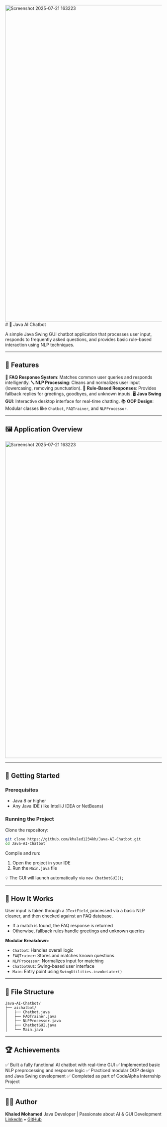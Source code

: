 <img width="1915" height="1015" alt="Screenshot 2025-07-21 163223" src="https://github.com/user-attachments/assets/9a0ad2db-4b1f-4c6c-9597-5000cc7461fd" /># 🤖 Java AI Chatbot

A simple Java Swing GUI chatbot application that processes user input, responds to frequently asked questions, and provides basic rule-based interaction using NLP techniques.

---

## 📌 Features

🧠 **FAQ Response System**: Matches common user queries and responds intelligently.
🔤 **NLP Processing**: Cleans and normalizes user input (lowercasing, removing punctuation).
💬 **Rule-Based Responses**: Provides fallback replies for greetings, goodbyes, and unknown inputs.
🖥️ **Java Swing GUI**: Interactive desktop interface for real-time chatting.
📚 **OOP Design**: Modular classes like `Chatbot`, `FAQTrainer`, and `NLPProcessor`.

---

## 🖼️ Application Overview
<img width="1915" height="1015" alt="Screenshot 2025-07-21 163223" src="https://github.com/user-attachments/assets/76fa4acc-740e-49ae-8e3f-94e183fdcd7d" />



---

## 🚀 Getting Started

### Prerequisites

* Java 8 or higher
* Any Java IDE (like IntelliJ IDEA or NetBeans)

### Running the Project

Clone the repository:

```bash
git clone https://github.com/khaled1234kh/Java-AI-Chatbot.git  
cd Java-AI-Chatbot
```

Compile and run:

1. Open the project in your IDE
2. Run the `Main.java` file

💡 The GUI will launch automatically via `new ChatbotGUI();`

---

## 🧠 How It Works

User input is taken through a `JTextField`, processed via a basic NLP cleaner, and then checked against an FAQ database.

* If a match is found, the FAQ response is returned
* Otherwise, fallback rules handle greetings and unknown queries

**Modular Breakdown**:

* `Chatbot`: Handles overall logic
* `FAQTrainer`: Stores and matches known questions
* `NLPProcessor`: Normalizes input for matching
* `ChatbotGUI`: Swing-based user interface
* `Main`: Entry point using `SwingUtilities.invokeLater()`

---

## 📂 File Structure

```
Java-AI-Chatbot/
├── aichatbot/
│   ├── Chatbot.java
│   ├── FAQTrainer.java
│   ├── NLPProcessor.java
│   ├── ChatbotGUI.java
│   └── Main.java
```

---

## 🏆 Achievements

✅ Built a fully functional AI chatbot with real-time GUI
✅ Implemented basic NLP preprocessing and response logic
✅ Practiced modular OOP design and Java Swing development
✅ Completed as part of CodeAlpha Internship Project

---

## 👨‍💻 Author

**Khaled Mohamed**
Java Developer | Passionate about AI & GUI Development
[LinkedIn](https://www.linkedin.com/in/your-profile) • [GitHub](https://github.com/khaled1234kh)
